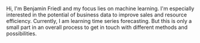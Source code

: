 Hi, I'm Benjamin Friedl and my focus lies on machine learning. I'm especially interested in the potential of business data to improve sales and resource efficiency. 
Currently, I am learning time series forecasting. But this is only a small part in an overall process to get in touch with different methods and possibilities.


<!---
BonJamon/BonJamon is a ✨ special ✨ repository because its `README.md` (this file) appears on your GitHub profile.
You can click the Preview link to take a look at your changes.
--->
